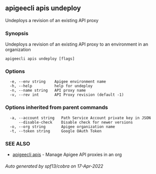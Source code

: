 ## apigeecli apis undeploy

Undeploys a revision of an existing API proxy

### Synopsis

Undeploys a revision of an existing API proxy to an environment in an organization

```
apigeecli apis undeploy [flags]
```

### Options

```
  -e, --env string    Apigee environment name
  -h, --help          help for undeploy
  -n, --name string   API proxy name
  -v, --rev int       API Proxy revision (default -1)
```

### Options inherited from parent commands

```
  -a, --account string   Path Service Account private key in JSON
      --disable-check    Disable check for newer versions
  -o, --org string       Apigee organization name
  -t, --token string     Google OAuth Token
```

### SEE ALSO

* [apigeecli apis](apigeecli_apis.md)	 - Manage Apigee API proxies in an org

###### Auto generated by spf13/cobra on 17-Apr-2022
